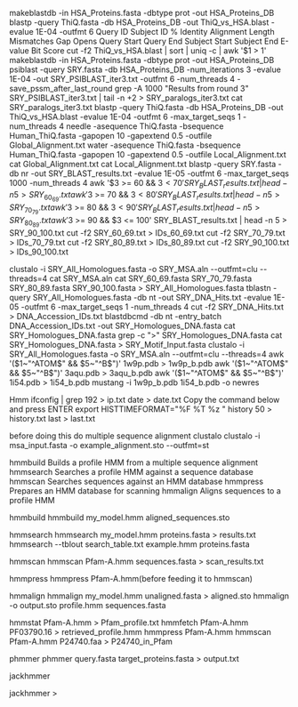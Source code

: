 makeblastdb -in HSA_Proteins.fasta -dbtype prot -out HSA_Proteins_DB
blastp -query ThiQ.fasta -db HSA_Proteins_DB -out ThiQ_vs_HSA.blast -evalue 1E-04 -outfmt 6
Query ID
Subject ID
% Identity
Alignment Length
Mismatches
Gap Opens
Query Start
Query End
Subject Start
Subject End
E-value
Bit Score
cut -f2 ThiQ_vs_HSA.blast | sort | uniq -c | awk '$1 > 1'
makeblastdb -in HSA_Proteins.fasta -dbtype prot -out HSA_Proteins_DB
psiblast -query SRY.fasta -db HSA_Proteins_DB -num_iterations 3 -evalue 1E-04 -out SRY_PSIBLAST_iter3.txt -outfmt 6 -num_threads 4 -save_pssm_after_last_round
grep -A 1000 "Results from round 3" SRY_PSIBLAST_iter3.txt | tail -n +2 > SRY_paralogs_iter3.txt
cat SRY_paralogs_iter3.txt
blastp -query ThiQ.fasta -db HSA_Proteins_DB -out ThiQ_vs_HSA.blast -evalue 1E-04 -outfmt 6 -max_target_seqs 1 -num_threads 4
needle -asequence ThiQ.fasta -bsequence Human_ThiQ.fasta -gapopen 10 -gapextend 0.5 -outfile Global_Alignment.txt
water -asequence ThiQ.fasta -bsequence Human_ThiQ.fasta -gapopen 10 -gapextend 0.5 -outfile Local_Alignment.txt
cat Global_Alignment.txt
cat Local_Alignment.txt
blastp -query SRY.fasta -db nr -out SRY_BLAST_results.txt -evalue 1E-05 -outfmt 6 -max_target_seqs 1000 -num_threads 4
awk '$3 >= 60 && $3 < 70' SRY_BLAST_results.txt | head -n 5 > SRY_60_69.txt
awk '$3 >= 70 && $3 < 80' SRY_BLAST_results.txt | head -n 5 > SRY_70_79.txt
awk '$3 >= 80 && $3 < 90' SRY_BLAST_results.txt | head -n 5 > SRY_80_89.txt
awk '$3 >= 90 && $3 <= 100' SRY_BLAST_results.txt | head -n 5 > SRY_90_100.txt
cut -f2 SRY_60_69.txt > IDs_60_69.txt
cut -f2 SRY_70_79.txt > IDs_70_79.txt
cut -f2 SRY_80_89.txt > IDs_80_89.txt
cut -f2 SRY_90_100.txt > IDs_90_100.txt

clustalo -i SRY_All_Homologues.fasta -o SRY_MSA.aln --outfmt=clu --threads=4
cat SRY_MSA.aln
cat SRY_60_69.fasta SRY_70_79.fasta SRY_80_89.fasta SRY_90_100.fasta > SRY_All_Homologues.fasta
tblastn -query SRY_All_Homologues.fasta -db nt -out SRY_DNA_Hits.txt -evalue 1E-05 -outfmt 6 -max_target_seqs 1 -num_threads 4
cut -f2 SRY_DNA_Hits.txt > DNA_Accession_IDs.txt
blastdbcmd -db nt -entry_batch DNA_Accession_IDs.txt -out SRY_Homologues_DNA.fasta
cat SRY_Homologues_DNA.fasta
grep -c ">" SRY_Homologues_DNA.fasta
cat SRY_Homologues_DNA.fasta > SRY_Motif_Input.fasta
clustalo -i SRY_All_Homologues.fasta -o SRY_MSA.aln --outfmt=clu --threads=4
awk '($1~"^ATOM$" && $5~"^B$")' 1w9p.pdb  > 1w9p_b.pdb
awk '($1~"^ATOM$" && $5~"^B$")' 3aqu.pdb  > 3aqu_b.pdb
awk '($1~"^ATOM$" && $5~"^B$")' 1i54.pdb  > 1i54_b.pdb
mustang -i 1w9p_b.pdb 1i54_b.pdb -o newres








Hmm
ifconfig | grep 192 > ip.txt
date > date.txt
Copy the command below and press ENTER
export HISTTIMEFORMAT="%F %T %z "
history 50 > history.txt
last > last.txt

before doing this do multiple sequence alignment
clustalo 
clustalo -i msa_input.fasta -o example_alignment.sto --outfmt=st

hmmbuild	Builds a profile HMM from a multiple sequence alignment
hmmsearch	Searches a profile HMM against a sequence database
hmmscan	Searches sequences against an HMM database
hmmpress	Prepares an HMM database for scanning
hmmalign	Aligns sequences to a profile HMM

hmmbuild
hmmbuild my_model.hmm aligned_sequences.sto

hmmsearch
hmmsearch my_model.hmm proteins.fasta > results.txt
hmmsearch --tblout search_table.txt example.hmm proteins.fasta


hmmscan
hmmscan Pfam-A.hmm sequences.fasta > scan_results.txt

hmmpress
hmmpress Pfam-A.hmm(before feeding it to hmmscan)

hmmalign
hmmalign my_model.hmm unaligned.fasta > aligned.sto
hmmalign -o output.sto profile.hmm sequences.fasta


hmmstat Pfam-A.hmm > Pfam_profile.txt
hmmfetch Pfam-A.hmm PF03790.16 > retrieved_profile.hmm
hmmpress Pfam-A.hmm
hmmscan Pfam-A.hmm P24740.faa > P24740_in_Pfam

phmmer
phmmer query.fasta target_proteins.fasta > output.txt

jackhmmer

jackhmmer <filname> <database> > <outputfile> 
